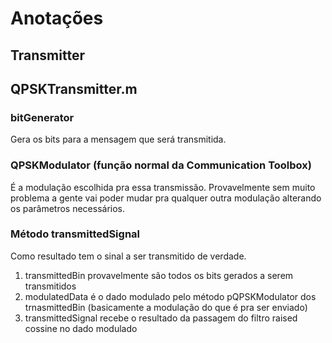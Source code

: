 # Anotações

## Transmitter


## QPSKTransmitter.m

### bitGenerator

Gera os bits para a mensagem que será transmitida.

### QPSKModulator (função normal da Communication Toolbox)

É a modulação escolhida pra essa transmissão. Provavelmente sem muito problema a gente vai poder mudar pra qualquer outra modulação alterando os parâmetros necessários.

### Método transmittedSignal

Como resultado tem o sinal a ser transmitido de verdade. 

1. transmittedBin provavelmente são todos os bits gerados a serem transmitidos
2. modulatedData é o dado modulado pelo método pQPSKModulator dos trnasmittedBin (basicamente a modulação do que é pra ser enviado)
3. transmittedSignal recebe o resultado da passagem do filtro raised cossine no dado modulado